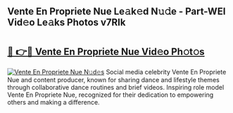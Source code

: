 ## Vente En Propriete Nue Le𝚊k𝚎d N𝚞𝚍e - Part-WEI Vid𝚎o Le𝚊ks Photos v7RIk

# <h2><a href="http://fb74c9c.evod.top/?m=Vente+En+Propriete+Nue">🔗 👉🔴 Vente En Propriete Nue Vid𝚎o Ph𝚘t𝚘s</a></h2>

[![Vente En Propriete Nue N𝚞d𝚎s](https://i.imgur.com/8V9OHl7.gif)](http://fb74c9c.evod.top/?m=Vente+En+Propriete+Nue)
Social media celebrity Vente En Propriete Nue and content producer, known for sharing dance and lifestyle themes through collaborative dance routines and brief videos. Inspiring role model Vente En Propriete Nue, recognized for their dedication to empowering others and making a difference. 
